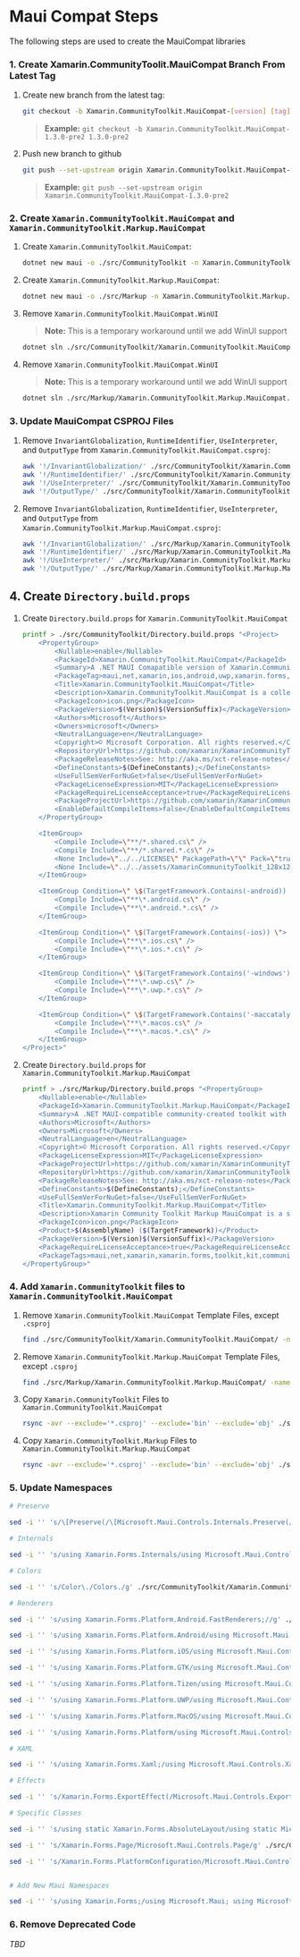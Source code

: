 # Maui Compat Steps

The following steps are used to create the MauiCompat libraries

### 1. Create Xamarin.CommunityToolit.MauiCompat Branch From Latest Tag

1. Create new branch from the latest tag:
    ```bash
    git checkout -b Xamarin.CommunityToolkit.MauiCompat-[version] [tag]
    ```
    > **Example:** `git checkout -b Xamarin.CommunityToolkit.MauiCompat-1.3.0-pre2 1.3.0-pre2`
2. Push new branch to github

    ```bash
    git push --set-upstream origin Xamarin.CommunityToolkit.MauiCompat-[version]
    ```
    > **Example:** `git push --set-upstream origin Xamarin.CommunityToolkit.MauiCompat-1.3.0-pre2`

### 2. Create `Xamarin.CommunityToolkit.MauiCompat` and `Xamarin.CommunityToolkit.Markup.MauiCompat` 

1. Create `Xamarin.CommunityToolkit.MauiCompat`:
    ```bash
    dotnet new maui -o ./src/CommunityToolkit -n Xamarin.CommunityToolkit.MauiCompat
    ```

2. Create `Xamarin.CommunityToolkit.Markup.MauiCompat`:
    ```bash
    dotnet new maui -o ./src/Markup -n Xamarin.CommunityToolkit.Markup.MauiCompat
    ```

3. Remove `Xamarin.CommunityToolkit.MauiCompat.WinUI`
    > **Note:** This is a temporary workaround until we add WinUI support

    ```bash
    dotnet sln ./src/CommunityToolkit/Xamarin.CommunityToolkit.MauiCompat.sln remove ./src/CommunityToolkit/Xamarin.CommunityToolkit.MauiCompat.WinUI
    ```

4. Remove `Xamarin.CommunityToolkit.MauiCompat.WinUI`
    > **Note:** This is a temporary workaround until we add WinUI support

    ```bash
    dotnet sln ./src/Markup/Xamarin.CommunityToolkit.Markup.MauiCompat.sln remove ./src/Markup/Xamarin.CommunityToolkit.Markup.MauiCompat.WinUI
    ```

### 3. Update MauiCompat CSPROJ Files
1. Remove `InvariantGlobalization`, `RuntimeIdentifier`, `UseInterpreter`, and `OutputType` from `Xamarin.CommunityToolkit.MauiCompat.csproj`:
    ```bash
    awk '!/InvariantGlobalization/' ./src/CommunityToolkit/Xamarin.CommunityToolkit.MauiCompat/Xamarin.CommunityToolkit.MauiCompat.csproj > temp && mv temp ./src/CommunityToolkit/Xamarin.CommunityToolkit.MauiCompat/Xamarin.CommunityToolkit.MauiCompat.csproj
    awk '!/RuntimeIdentifier/' ./src/CommunityToolkit/Xamarin.CommunityToolkit.MauiCompat/Xamarin.CommunityToolkit.MauiCompat.csproj > temp && mv temp ./src/CommunityToolkit/Xamarin.CommunityToolkit.MauiCompat/Xamarin.CommunityToolkit.MauiCompat.csproj
    awk '!/UseInterpreter/' ./src/CommunityToolkit/Xamarin.CommunityToolkit.MauiCompat/Xamarin.CommunityToolkit.MauiCompat.csproj > temp && mv temp ./src/CommunityToolkit/Xamarin.CommunityToolkit.MauiCompat/Xamarin.CommunityToolkit.MauiCompat.csproj
    awk '!/OutputType/' ./src/CommunityToolkit/Xamarin.CommunityToolkit.MauiCompat/Xamarin.CommunityToolkit.MauiCompat.csproj > temp && mv temp ./src/CommunityToolkit/Xamarin.CommunityToolkit.MauiCompat/Xamarin.CommunityToolkit.MauiCompat.csproj
    ```

2. Remove `InvariantGlobalization`, `RuntimeIdentifier`, `UseInterpreter`, and `OutputType` from `Xamarin.CommunityToolkit.Markup.MauiCompat.csproj`:
    ```bash
    awk '!/InvariantGlobalization/' ./src/Markup/Xamarin.CommunityToolkit.Markup.MauiCompat/Xamarin.CommunityToolkit.Markup.MauiCompat.csproj > temp && mv temp ./src/Markup/Xamarin.CommunityToolkit.Markup.MauiCompat/Xamarin.CommunityToolkit.Markup.MauiCompat.csproj
    awk '!/RuntimeIdentifier/' ./src/Markup/Xamarin.CommunityToolkit.Markup.MauiCompat/Xamarin.CommunityToolkit.Markup.MauiCompat.csproj > temp && mv temp ./src/Markup/Xamarin.CommunityToolkit.Markup.MauiCompat/Xamarin.CommunityToolkit.Markup.MauiCompat.csproj
    awk '!/UseInterpreter/' ./src/Markup/Xamarin.CommunityToolkit.Markup.MauiCompat/Xamarin.CommunityToolkit.Markup.MauiCompat.csproj > temp && mv temp ./src/Markup/Xamarin.CommunityToolkit.Markup.MauiCompat/Xamarin.CommunityToolkit.Markup.MauiCompat.csproj
    awk '!/OutputType/' ./src/Markup/Xamarin.CommunityToolkit.Markup.MauiCompat/Xamarin.CommunityToolkit.Markup.MauiCompat.csproj > temp && mv temp ./src/Markup/Xamarin.CommunityToolkit.Markup.MauiCompat/Xamarin.CommunityToolkit.Markup.MauiCompat.csproj
    ```

## 4. Create `Directory.build.props`

1. Create `Directory.build.props` for `Xamarin.CommunityToolkit.MauiCompat`
    ```bash
    printf > ./src/CommunityToolkit/Directory.build.props "<Project>
        <PropertyGroup>
            <Nullable>enable</Nullable>
            <PackageId>Xamarin.CommunityToolkit.MauiCompat</PackageId>
            <Summary>A .NET MAUI Comapatible version of Xamarin.CommunityToolkit, a community-created toolkit with common Xamarin converters, effects, behaviors etc.</Summary>
            <PackageTag>maui,net,xamarin,ios,android,uwp,xamarin.forms,effects,controls,converters,animations,toolkit,kit,communitytoolkit,xamarincommunitytoolkit,watchos,tvos,tizen,Microsoft.Toolkit.Xamarin.Forms</PackageTag>
            <Title>Xamarin.CommunityToolkit.MauiCompat</Title>
            <Description>Xamarin.CommunityToolkit.MauiCompat is a collection of Animations, Behaviors, Converters, and Effects for mobile development with .NET MAUI. It is the .NET MAUI Compatible version of Xamarin.CommunityToolkit.</Description>
            <PackageIcon>icon.png</PackageIcon>
            <PackageVersion>$(Version)$(VersionSuffix)</PackageVersion>
            <Authors>Microsoft</Authors>
            <Owners>microsoft</Owners>
            <NeutralLanguage>en</NeutralLanguage>
            <Copyright>© Microsoft Corporation. All rights reserved.</Copyright>
            <RepositoryUrl>https://github.com/xamarin/XamarinCommunityToolkit</RepositoryUrl>
            <PackageReleaseNotes>See: http://aka.ms/xct-release-notes</PackageReleaseNotes>
            <DefineConstants>$(DefineConstants);</DefineConstants>
            <UseFullSemVerForNuGet>false</UseFullSemVerForNuGet>
            <PackageLicenseExpression>MIT</PackageLicenseExpression>
            <PackageRequireLicenseAcceptance>true</PackageRequireLicenseAcceptance>
            <PackageProjectUrl>https://github.com/xamarin/XamarinCommunityToolkit</PackageProjectUrl>
            <EnableDefaultCompileItems>false</EnableDefaultCompileItems>
        </PropertyGroup>    

        <ItemGroup>
            <Compile Include=\"**/*.shared.cs\" />
            <Compile Include=\"**/*.shared.*.cs\" />    
            <None Include=\"../../LICENSE\" PackagePath=\"\" Pack=\"true\" />
            <None Include=\"../../assets/XamarinCommunityToolkit_128x128.png\" PackagePath=\"icon.png\" Pack=\"true\" />
        </ItemGroup>

        <ItemGroup Condition=\" \$(TargetFramework.Contains(-android)) \">
            <Compile Include=\"**\*.android.cs\" />
            <Compile Include=\"**\*.android.*.cs\" />
        </ItemGroup>

        <ItemGroup Condition=\" \$(TargetFramework.Contains(-ios)) \">
            <Compile Include=\"**\*.ios.cs\" />
            <Compile Include=\"**\*.ios.*.cs\" />
        </ItemGroup>

        <ItemGroup Condition=\" \$(TargetFramework.Contains('-windows')) \">
            <Compile Include=\"**\*.uwp.cs\" />
            <Compile Include=\"**\*.uwp.*.cs\" />
        </ItemGroup>

        <ItemGroup Condition=\" \$(TargetFramework.Contains('-maccatalyst')) \">
            <Compile Include=\"**\*.macos.cs\" />
            <Compile Include=\"**\*.macos.*.cs\" />
        </ItemGroup>
    </Project>"
    ```

2. Create `Directory.build.props` for `Xamarin.CommunityToolkit.Markup.MauiCompat`
    ```bash
    printf > ./src/Markup/Directory.build.props "<PropertyGroup>
        <Nullable>enable</Nullable>
        <PackageId>Xamarin.CommunityToolkit.Markup.MauiCompat</PackageId>
        <Summary>A .NET MAUI-compatible community-created toolkit with C# Markup classes and fluent helper methods</Summary>
        <Authors>Microsoft</Authors>
        <Owners>Microsoft</Owners>
        <NeutralLanguage>en</NeutralLanguage>
        <Copyright>© Microsoft Corporation. All rights reserved.</Copyright> 
        <PackageLicenseExpression>MIT</PackageLicenseExpression> 
        <PackageProjectUrl>https://github.com/xamarin/XamarinCommunityToolkit</PackageProjectUrl> 
        <RepositoryUrl>https://github.com/xamarin/XamarinCommunityToolkit</RepositoryUrl>
        <PackageReleaseNotes>See: http://aka.ms/xct-release-notes</PackageReleaseNotes>
        <DefineConstants>$(DefineConstants);</DefineConstants>
        <UseFullSemVerForNuGet>false</UseFullSemVerForNuGet>
        <Title>Xamarin.CommunityToolkit.Markup.MauiCompat</Title>
        <Description>Xamarin Community Toolkit Markup MauiCompat is a set of fluent helper methods and classes to simplify building declarative .NET MAUI user interfaces in C#</Description>
        <PackageIcon>icon.png</PackageIcon>
        <Product>$(AssemblyName) ($(TargetFramework))</Product>
        <PackageVersion>$(Version)$(VersionSuffix)</PackageVersion>
        <PackageRequireLicenseAcceptance>true</PackageRequireLicenseAcceptance> 
        <PackageTags>maui,net,xamarin,xamarin.forms,toolkit,kit,communitytoolkit,xamarincommunitytoolkit,markup,csharpformarkup,csharp,csharpmarkup</PackageTags>
    </PropertyGroup>"
    ```

### 4. Add `Xamarin.CommunityToolkit` files to `Xamarin.CommunityToolkit.MauiCompat`

1. Remove `Xamarin.CommunityToolkit.MauiCompat` Template Files, except `.csproj`
    ```bash
    find ./src/CommunityToolkit/Xamarin.CommunityToolkit.MauiCompat/ -name "*" ! -name "*.csproj" -delete
    ```

2. Remove `Xamarin.CommunityToolkit.Markup.MauiCompat` Template Files, except `.csproj`
    ```bash
    find ./src/Markup/Xamarin.CommunityToolkit.Markup.MauiCompat/ -name "*" ! -name "*.csproj" -delete
    ```

3. Copy `Xamarin.CommunityToolkit` Files to `Xamarin.CommunityToolkit.MauiCompat`
    ```bash
    rsync -avr --exclude='*.csproj' --exclude='bin' --exclude='obj' ./src/CommunityToolkit/Xamarin.CommunityToolkit/ ./src/CommunityToolkit/Xamarin.CommunityToolkit.MauiCompat/
    ```

4. Copy `Xamarin.CommunityToolkit.Markup` Files to `Xamarin.CommunityToolkit.Markup.MauiCompat`
    ```bash
    rsync -avr --exclude='*.csproj' --exclude='bin' --exclude='obj' ./src/Markup/Xamarin.CommunityToolkit.Markup/ ./src/Markup/Xamarin.CommunityToolkit.Markup.MauiCompat/ 
    ```

### 5. Update Namespaces

```bash
# Preserve

sed -i '' 's/\[Preserve(/\[Microsoft.Maui.Controls.Internals.Preserve(/g' ./src/CommunityToolkit/Xamarin.CommunityToolkit.MauiCompat/**/**.cs

# Internals

sed -i '' 's/using Xamarin.Forms.Internals/using Microsoft.Maui.Controls.Internals/g' ./src/CommunityToolkit/Xamarin.CommunityToolkit.MauiCompat/**/**.cs

# Colors

sed -i '' 's/Color\./Colors./g' ./src/CommunityToolkit/Xamarin.CommunityToolkit.MauiCompat/**/**.cs

# Renderers

sed -i '' 's/using Xamarin.Forms.Platform.Android.FastRenderers;//g' ./src/CommunityToolkit/Xamarin.CommunityToolkit.MauiCompat/**/**.cs

sed -i '' 's/using Xamarin.Forms.Platform.Android/using Microsoft.Maui.Controls.Compatibility.Platform.Android/g' ./src/CommunityToolkit/Xamarin.CommunityToolkit.MauiCompat/**/**.cs

sed -i '' 's/using Xamarin.Forms.Platform.iOS/using Microsoft.Maui.Controls.Compatibility.Platform.iOS/g' ./src/CommunityToolkit/Xamarin.CommunityToolkit.MauiCompat/**/**.cs

sed -i '' 's/using Xamarin.Forms.Platform.GTK/using Microsoft.Maui.Controls.Compatibility.Platform.GTK/g' ./src/CommunityToolkit/Xamarin.CommunityToolkit.MauiCompat/**/**.cs

sed -i '' 's/using Xamarin.Forms.Platform.Tizen/using Microsoft.Maui.Controls.Compatibility.Platform.Tizen/g' ./src/CommunityToolkit/Xamarin.CommunityToolkit.MauiCompat/**/**.cs

sed -i '' 's/using Xamarin.Forms.Platform.UWP/using Microsoft.Maui.Controls.Compatibility.Platform.UWP/g' ./src/CommunityToolkit/Xamarin.CommunityToolkit.MauiCompat/**/**.cs

sed -i '' 's/using Xamarin.Forms.Platform.MacOS/using Microsoft.Maui.Controls.Compatibility.Platform.MacOS/g' ./src/CommunityToolkit/Xamarin.CommunityToolkit.MauiCompat/**/**.cs

sed -i '' 's/using Xamarin.Forms.Platform/using Microsoft.Maui.Controls.Compatibility.Platform/g' ./src/CommunityToolkit/Xamarin.CommunityToolkit.MauiCompat/**/**.cs

# XAML

sed -i '' 's/using Xamarin.Forms.Xaml;/using Microsoft.Maui.Controls.Xaml;/g' ./src/CommunityToolkit/Xamarin.CommunityToolkit.MauiCompat/**/**.cs

# Effects

sed -i '' 's/Xamarin.Forms.ExportEffect(/Microsoft.Maui.Controls.ExportEffect(/g' ./src/CommunityToolkit/Xamarin.CommunityToolkit.MauiCompat/**/**.cs

# Specific Classes 

sed -i '' 's/using static Xamarin.Forms.AbsoluteLayout/using static Microsoft.Maui.Controls.AbsoluteLayout/g' ./src/CommunityToolkit/Xamarin.CommunityToolkit.MauiCompat/**/**.cs

sed -i '' 's/Xamarin.Forms.Page/Microsoft.Maui.Controls.Page/g' ./src/CommunityToolkit/Xamarin.CommunityToolkit.MauiCompat/**/**.cs

sed -i '' 's/Xamarin.Forms.PlatformConfiguration/Microsoft.Maui.Controls.PlatformConfiguration/g' ./src/CommunityToolkit/Xamarin.CommunityToolkit.MauiCompat/**/**.cs


# Add New Maui Namespaces

sed -i '' 's/using Xamarin.Forms;/using Microsoft.Maui; using Microsoft.Maui.Controls; using Microsoft.Maui.Graphics; using Microsoft.Maui.Controls.Compatibility;/g' ./src/CommunityToolkit/Xamarin.CommunityToolkit.MauiCompat/**/**.cs
```

### 6. Remove Deprecated Code

*TBD*